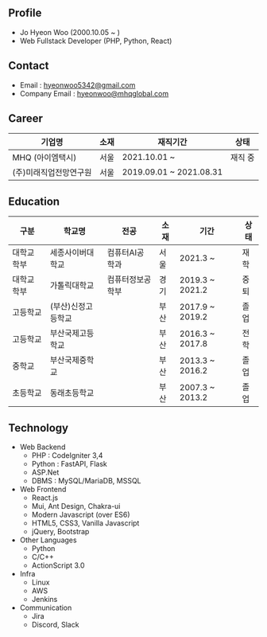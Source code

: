 ## Profile
  - Jo Hyeon Woo (2000.10.05 ~ )
  - Web Fullstack Developer (PHP, Python, React)

## Contact
- Email : hyeonwoo5342@gmail.com
- Company Email : hyeonwoo@mhqglobal.com

## Career
|기업명|소재|재직기간|상태|
|-|-|-|-|
|MHQ (아이엠택시)|서울|2021.10.01 ~ |재직 중|
|(주)미래직업전망연구원|서울|2019.09.01 ~ 2021.08.31||

## Education
|구분|학교명|전공|소재|기간|상태|
|-|-|-|-|-|-|
|대학교 학부|세종사이버대학교|컴퓨터AI공학과|서울|2021.3 ~ |재학|
|대학교 학부|가톨릭대학교|컴퓨터정보공학부|경기|2019.3 ~ 2021.2|중퇴|
|고등학교|(부산)신정고등학교||부산|2017.9 ~ 2019.2|졸업|
|고등학교|부산국제고등학교||부산|2016.3 ~ 2017.8|전학|
|중학교|부산국제중학교||부산|2013.3 ~ 2016.2|졸업|
|초등학교|동래초등학교||부산|2007.3 ~ 2013.2|졸업|

## Technology
  - Web Backend
    - PHP : CodeIgniter 3,4
    - Python : FastAPI, Flask
    - ASP.Net
    - DBMS : MySQL/MariaDB, MSSQL
  - Web Frontend
    - React.js
    - Mui, Ant Design, Chakra-ui
    - Modern Javascript (over ES6)
    - HTML5, CSS3, Vanilla Javascript
    - jQuery, Bootstrap
  - Other Languages
    - Python
    - C/C++
    - ActionScript 3.0
  - Infra
    - Linux
    - AWS
    - Jenkins
  - Communication
    - Jira
    - Discord, Slack
